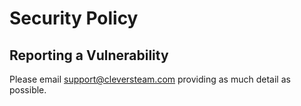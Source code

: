 # Security Policy

## Reporting a Vulnerability

Please email support@cleversteam.com providing as much detail as possible.
